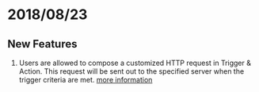 # 2018/08/23

## New Features
1. Users are allowed to compose a customized HTTP request in Trigger & Action. This request will be sent out to the specified server when the trigger criteria are met. [more information](../tutorial/setting_notification)
